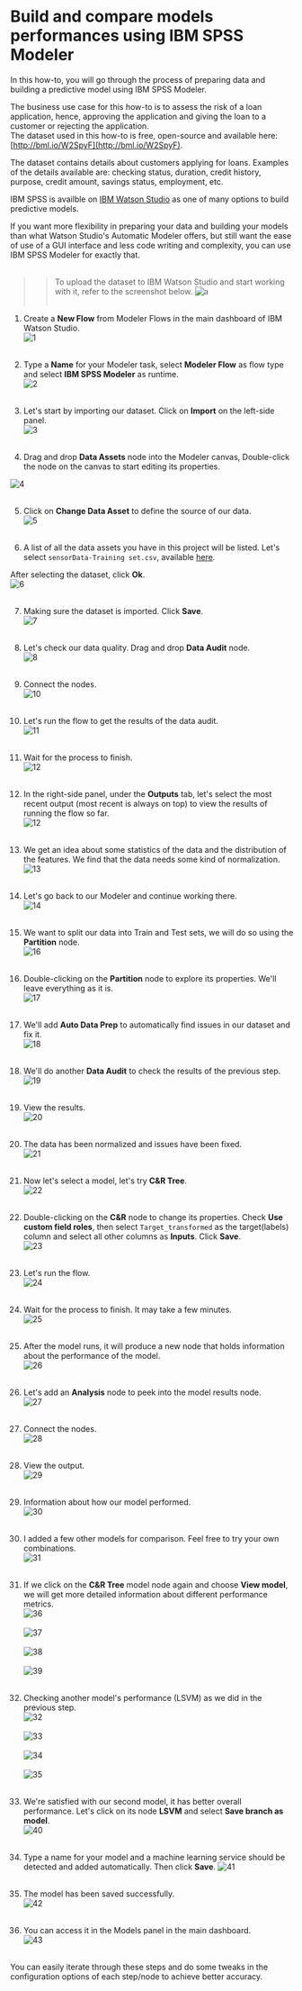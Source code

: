 # Build and compare models performances using IBM SPSS Modeler

In this how-to, you will go through the process of preparing data and building a predictive model using IBM SPSS Modeler.

The business use case for this how-to is to assess the risk of a loan application, hence, approving the application and giving the loan to a customer or rejecting the application.  
The dataset used in this how-to is free, open-source and available here: [http://bml.io/W2SpyF](http://bml.io/W2SpyF).  

The dataset contains details about customers applying for loans. Examples of the details available are: checking status, duration, credit history, purpose, credit amount, savings status, employment, etc.

IBM SPSS is availble on [IBM Watson Studio](https://dataplatform.ibm.com/home?context=analytics) as one of many options to build predictive models.

If you want more flexibility in preparing your data and building your models than what Watson Studio's Automatic Modeler offers, but still want the ease of use of a GUI interface and less code writing and complexity, you can use IBM SPSS Modeler for exactly that.
<br></br>

>> To upload the dataset to IBM Watson Studio and start working with it, refer to the screenshot below. 
![a](https://github.com/nailahDev/Watson-Studio-Enablement/blob/master/05-Predictive%20Maintenance-SPSSModeler/Images/0.1.png)
<br></br>

1. Create a **New Flow** from Modeler Flows in the main dashboard of IBM Watson Studio.  
![1](https://github.com/nailahDev/Watson-Studio-Enablement/blob/master/05-Predictive%20Maintenance-SPSSModeler/Images/1.png)
<br></br>

2. Type a **Name** for your Modeler task, select **Modeler Flow** as flow type and select **IBM SPSS Modeler** as runtime.  
![2](https://github.com/nailahDev/Watson-Studio-Enablement/blob/master/05-Predictive%20Maintenance-SPSSModeler/Images/2.png)
<br></br>

3. Let's start by importing our dataset. Click on **Import** on the left-side panel.  
![3](https://github.com/nailahDev/Watson-Studio-Enablement/blob/master/05-Predictive%20Maintenance-SPSSModeler/Images/3.png)
<br></br>

4. Drag and drop **Data Assets** node into the Modeler canvas, Double-click the node on the canvas to start editing its properties. 
 
![4](https://github.com/nailahDev/Watson-Studio-Enablement/blob/master/05-Predictive%20Maintenance-SPSSModeler/Images/4.png)
<br></br>

5. Click on **Change Data Asset** to define the source of our data.  
![5](https://github.com/nailahDev/Watson-Studio-Enablement/blob/master/05-Predictive%20Maintenance-SPSSModeler/Images/5.png)
<br></br>

6. A list of all the data assets you have in this project will be listed. Let's select `sensorData-Training set.csv`, available [here](https://github.com/nailahDev/Watson-Studio-Enablement/blob/master/04-Predictive%20Maintenance%20-%20Exploring%20SensorsWMLModeler/sensorData-Training%20set.csv).  
 
After selecting the dataset, click **Ok**.  
![6](https://github.com/nailahDev/Watson-Studio-Enablement/blob/master/05-Predictive%20Maintenance-SPSSModeler/Images/6.png)
<br></br>

7. Making sure the dataset is imported. Click **Save**.  
![7](https://github.com/nailahDev/Watson-Studio-Enablement/blob/master/05-Predictive%20Maintenance-SPSSModeler/Images/7.png)
<br></br>

8. Let's check our data quality. Drag and drop **Data Audit** node.  
![8](https://github.com/nailahDev/Watson-Studio-Enablement/blob/master/05-Predictive%20Maintenance-SPSSModeler/Images/8.png)
<br></br>

9. Connect the nodes.  
![10](https://github.com/nailahDev/Watson-Studio-Enablement/blob/master/05-Predictive%20Maintenance-SPSSModeler/Images/9.png)
<br></br>

10. Let's run the flow to get the results of the data audit.  
![11](https://github.com/nailahDev/Watson-Studio-Enablement/blob/master/05-Predictive%20Maintenance-SPSSModeler/Images/10.png)
<br></br>

11. Wait for the process to finish.  
![12](https://github.com/nailahDev/Watson-Studio-Enablement/blob/master/05-Predictive%20Maintenance-SPSSModeler/Images/11.png)
<br></br>

12. In the right-side panel, under the **Outputs** tab, let's select the most recent output (most recent is always on top) to view the results of running the flow so far.  
![12](https://github.com/nailahDev/Watson-Studio-Enablement/blob/master/05-Predictive%20Maintenance-SPSSModeler/Images/12.png)
<br></br>

13. We get an idea about some statistics of the data and the distribution of the features. We find that the data needs some kind of normalization.  
![13](https://github.com/nailahDev/Watson-Studio-Enablement/blob/master/05-Predictive%20Maintenance-SPSSModeler/Images/13.png)
<br></br>

14. Let's go back to our Modeler and continue working there.  
![14](https://github.com/nailahDev/Watson-Studio-Enablement/blob/master/05-Predictive%20Maintenance-SPSSModeler/Images/14.png)
<br></br>

16. We want to split our data into Train and Test sets, we will do so using the **Partition** node.  
![16](https://github.com/nailahDev/Watson-Studio-Enablement/blob/master/05-Predictive%20Maintenance-SPSSModeler/Images/15.png)
<br></br>

17. Double-clicking on the **Partition** node to explore its properties. We'll leave everything as it is.  
![17](https://github.com/nailahDev/Watson-Studio-Enablement/blob/master/05-Predictive%20Maintenance-SPSSModeler/Images/16.png)
<br></br>

18. We'll add **Auto Data Prep** to automatically find issues in our dataset and fix it.  
![18](https://github.com/nailahDev/Watson-Studio-Enablement/blob/master/05-Predictive%20Maintenance-SPSSModeler/Images/17.png)
<br></br>

19. We'll do another **Data Audit** to check the results of the previous step.  
![19](https://github.com/nailahDev/Watson-Studio-Enablement/blob/master/05-Predictive%20Maintenance-SPSSModeler/Images/18.png)
<br></br>

20. View the results.  
![20](https://github.com/nailahDev/Watson-Studio-Enablement/blob/master/05-Predictive%20Maintenance-SPSSModeler/Images/19.png)
<br></br>

21. The data has been normalized and issues have been fixed.  
![21](https://github.com/nailahDev/Watson-Studio-Enablement/blob/master/05-Predictive%20Maintenance-SPSSModeler/Images/20.png)
<br></br>

22. Now let's select a model, let's try **C&R Tree**.  
![22](https://github.com/nailahDev/Watson-Studio-Enablement/blob/master/05-Predictive%20Maintenance-SPSSModeler/Images/21.png)
<br></br>

23. Double-clicking on the **C&R** node to change its properties. Check **Use custom field roles**, then select `Target_transformed` as the target(labels) column and select all other columns as **Inputs**. Click **Save**.  
![23](https://github.com/nailahDev/Watson-Studio-Enablement/blob/master/05-Predictive%20Maintenance-SPSSModeler/Images/22.png)
<br></br>

24. Let's run the flow.  
![24](https://github.com/nailahDev/Watson-Studio-Enablement/blob/master/05-Predictive%20Maintenance-SPSSModeler/Images/23.png)
<br></br>

25. Wait for the process to finish. It may take a few minutes.  
![25](https://github.com/nailahDev/Watson-Studio-Enablement/blob/master/05-Predictive%20Maintenance-SPSSModeler/Images/24.png)
<br></br>

26. After the model runs, it will produce a new node that holds information about the performance of the model.  
![26](https://github.com/nailahDev/Watson-Studio-Enablement/blob/master/05-Predictive%20Maintenance-SPSSModeler/Images/25.png)
<br></br>

27. Let's add an **Analysis** node to peek into the model results node.  
![27](https://github.com/nailahDev/Watson-Studio-Enablement/blob/master/05-Predictive%20Maintenance-SPSSModeler/Images/26.png)
<br></br>

28. Connect the nodes.  
![28](https://github.com/nailahDev/Watson-Studio-Enablement/blob/master/05-Predictive%20Maintenance-SPSSModeler/Images/27.png)
<br></br>

29. View the output.  
![29](https://github.com/nailahDev/Watson-Studio-Enablement/blob/master/05-Predictive%20Maintenance-SPSSModeler/Images/27.png)
<br></br>

30. Information about how our model performed.  
![30](https://github.com/nailahDev/Watson-Studio-Enablement/blob/master/05-Predictive%20Maintenance-SPSSModeler/Images/28.png)
<br></br>

31. I added a few other models for comparison. Feel free to try your own combinations.  
![31](https://github.com/nailahDev/Watson-Studio-Enablement/blob/master/05-Predictive%20Maintenance-SPSSModeler/Images/29.png)
<br></br>

32. If we click on the **C&R Tree** model node again and choose **View model**, we will get more detailed information about different performance metrics.  
![36](https://github.com/nailahDev/Watson-Studio-Enablement/blob/master/05-Predictive%20Maintenance-SPSSModeler/Images/30.png)
<br></br>
![37](https://github.com/nailahDev/Watson-Studio-Enablement/blob/master/05-Predictive%20Maintenance-SPSSModeler/Images/31.png)
<br></br>
![38](https://github.com/nailahDev/Watson-Studio-Enablement/blob/master/05-Predictive%20Maintenance-SPSSModeler/Images/32.png)
<br></br>
![39](https://github.com/nailahDev/Watson-Studio-Enablement/blob/master/05-Predictive%20Maintenance-SPSSModeler/Images/33.png)
<br></br>

33. Checking another model's performance (LSVM) as we did in the previous step.  
![32](https://github.com/nailahDev/Watson-Studio-Enablement/blob/master/05-Predictive%20Maintenance-SPSSModeler/Images/34.png)
<br></br>
![33](https://github.com/nailahDev/Watson-Studio-Enablement/blob/master/05-Predictive%20Maintenance-SPSSModeler/Images/35.png)
<br></br>
![34](https://github.com/nailahDev/Watson-Studio-Enablement/blob/master/05-Predictive%20Maintenance-SPSSModeler/Images/36.png)
<br></br>
![35](https://github.com/nailahDev/Watson-Studio-Enablement/blob/master/05-Predictive%20Maintenance-SPSSModeler/Images/37.png)
<br></br>

34. We're satisfied with our second model, it has better overall performance. Let's click on its node **LSVM** and select **Save branch as model**.  
![40](https://github.com/nailahDev/Watson-Studio-Enablement/blob/master/05-Predictive%20Maintenance-SPSSModeler/Images/38.png)
<br></br>

35. Type a name for your model and a machine learning service should be detected and added automatically. Then click **Save**.  ![41](https://github.com/nailahDev/Watson-Studio-Enablement/blob/master/05-Predictive%20Maintenance-SPSSModeler/Images/39.png)
<br></br>

36. The model has been saved successfully.  
![42](https://github.com/nailahDev/Watson-Studio-Enablement/blob/master/05-Predictive%20Maintenance-SPSSModeler/Images/40.png)
<br></br>

37. You can access it in the Models panel in the main dashboard.  
![43](https://github.com/nailahDev/Watson-Studio-Enablement/blob/master/05-Predictive%20Maintenance-SPSSModeler/Images/41.png)
<br></br>


You can easily iterate through these steps and do some tweaks in the configuration options of each step/node to achieve better accuracy.
